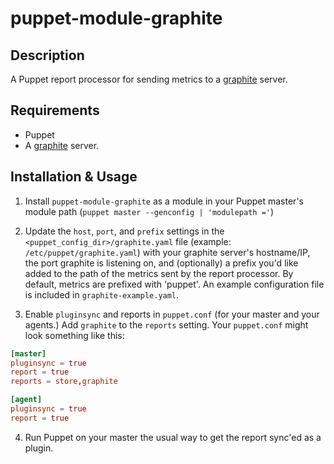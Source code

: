 puppet-module-graphite
======================

Description
-----------
A Puppet report processor for sending metrics to a [graphite][graphite] server.

Requirements
------------

* Puppet
* A [graphite][graphite] server.

Installation & Usage
--------------------
1.  Install `puppet-module-graphite` as a module in your Puppet
    master's module path (`puppet master --genconfig | 'modulepath ='`)

2.  Update the `host`, `port`, and `prefix` settings in the
    `<puppet_config_dir>/graphite.yaml` file (example:
    `/etc/puppet/graphite.yaml`) with your graphite server's
    hostname/IP, the port graphite is listening on, and (optionally) a
    prefix you'd like added to the path of the metrics sent by the
    report processor. By default, metrics are prefixed with
    'puppet'. An example configuration file is included in
    `graphite-example.yaml`.

3.  Enable `pluginsync` and reports in `puppet.conf` (for your master
    and your agents.) Add `graphite` to the `reports` setting. Your
    `puppet.conf` might look something like this:
```conf
[master]
pluginsync = true
report = true
reports = store,graphite

[agent]
pluginsync = true
report = true
```

4.  Run Puppet on your master the usual way to get the report sync'ed
    as a plugin.

[graphite]: http://graphite.wikidot.com/
